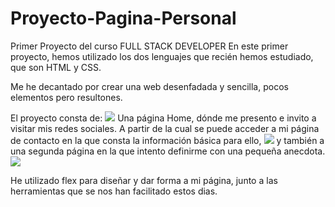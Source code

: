# Proyecto-Pagina-Personal
Primer Proyecto del curso FULL STACK DEVELOPER
En este primer proyecto, hemos utilizado los dos lenguajes que recién hemos estudiado,
que son HTML y CSS.



Me he decantado por crear una web desenfadada y sencilla, pocos elementos pero resultones.

El proyecto consta de:
<img src=img/Screenshot_index1.png>
Una página Home, dónde me presento e invito a visitar mis redes sociales. A partir de la cual se puede acceder a mi página de contacto en la que consta la información básica para ello,
<img src=img/Screenshot_index2.png> y también a una segunda página en la que intento definirme con una pequeña anecdota.
<img src=img/Screenshot_index3.png>

He utilizado flex para diseñar y dar forma a mi página, junto a las herramientas que se nos han facilitado estos dias.
